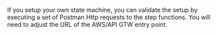 If you setup your own state machine, you can validate the setup by executing a set of Postman Http requests
to the step functions.  You will need to adjust the URL of the AWS/API GTW entry point.